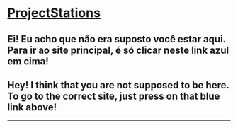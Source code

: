 <head>
  <link rel="shortcut icon" type="image/png" href="favicon.png">
</head>

<h1><a href="https://projectstations.ga">ProjectStations<a></h1>

Ei! Eu acho que não era suposto você estar aqui.<br>
Para ir ao site principal, é só clicar neste link azul em cima!
---

<h2>Hey! I think that you are not supposed to be here.<br>
  To go to the correct site, just press on that blue link above!</h2>
  
---
